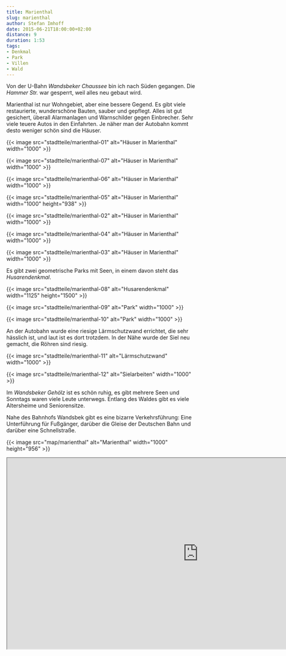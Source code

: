 ```yaml
---
title: Marienthal
slug: marienthal
author: Stefan Imhoff
date: 2015-06-21T18:00:00+02:00
distance: 9
duration: 1:53
tags:
- Denkmal
- Park
- Villen
- Wald
---
```


Von der U-Bahn *Wandsbeker Chaussee* bin ich nach Süden gegangen. Die *Hammer Str.* war gesperrt, weil alles neu gebaut wird.

Marienthal ist nur Wohngebiet, aber eine bessere Gegend. Es gibt viele restaurierte, wunderschöne Bauten, sauber und gepflegt. Alles ist gut gesichert, überall Alarmanlagen und Warnschilder gegen Einbrecher. Sehr viele teuere Autos in den Einfahrten. Je näher man der Autobahn kommt desto weniger schön sind die Häuser.

{{< image src="stadtteile/marienthal-01" alt="Häuser in Marienthal" width="1000" >}}

{{< image src="stadtteile/marienthal-07" alt="Häuser in Marienthal" width="1000" >}}

{{< image src="stadtteile/marienthal-06" alt="Häuser in Marienthal" width="1000" >}}

{{< image src="stadtteile/marienthal-05" alt="Häuser in Marienthal" width="1000" height="938" >}}

{{< image src="stadtteile/marienthal-02" alt="Häuser in Marienthal" width="1000" >}}

{{< image src="stadtteile/marienthal-04" alt="Häuser in Marienthal" width="1000" >}}

{{< image src="stadtteile/marienthal-03" alt="Häuser in Marienthal" width="1000" >}}

Es gibt zwei geometrische Parks mit Seen, in einem davon steht das *Husarendenkmal*.

{{< image src="stadtteile/marienthal-08" alt="Husarendenkmal" width="1125" height="1500" >}}

{{< image src="stadtteile/marienthal-09" alt="Park" width="1000" >}}

{{< image src="stadtteile/marienthal-10" alt="Park" width="1000" >}}

An der Autobahn wurde eine riesige Lärmschutzwand errichtet, die sehr hässlich ist, und laut ist es dort trotzdem. In der Nähe wurde der Siel neu gemacht, die Röhren sind riesig.

{{< image src="stadtteile/marienthal-11" alt="Lärmschutzwand" width="1000" >}}

{{< image src="stadtteile/marienthal-12" alt="Sielarbeiten" width="1000" >}}

Im *Wandsbeker Gehölz* ist es schön ruhig, es gibt mehrere Seen und Sonntags waren viele Leute unterwegs. Entlang des Waldes gibt es viele Altersheime und Seniorensitze.

Nahe des Bahnhofs Wandsbek gibt es eine bizarre Verkehrsführung: Eine Unterführung für Fußgänger, darüber die Gleise der Deutschen Bahn und darüber eine Schnellstraße.

{{< image src="map/marienthal" alt="Marienthal" width="1000" height="956" >}}

<iframe class="map" src="https://www.google.com/maps/d/u/0/embed?mid=1-lfaf5JwRwenBQ5K5bkhn2OPlmQ" width="1000" height="500">
</iframe>
